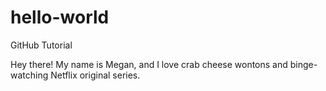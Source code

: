 # hello-world
GitHub Tutorial

Hey there! My name is Megan, and I love crab cheese wontons and binge-watching Netflix original series.
